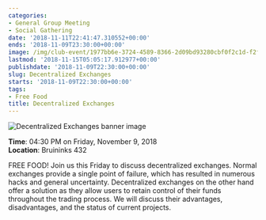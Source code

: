 ```yaml
---
categories:
- General Group Meeting
- Social Gathering
date: '2018-11-11T22:41:47.310552+00:00'
ends: '2018-11-09T23:30:00+00:00'
image: /img/club-event/1977bb6e-3724-4589-8366-2d09bd93280cbf0f2c1d-f2ff-40ce-a7c2-8023e0dd92fb.png
lastmod: '2018-11-15T05:05:17.912977+00:00'
publishdate: '2018-11-09T22:30:00+00:00'
slug: Decentralized Exchanges
starts: '2018-11-09T22:30:00+00:00'
tags:
- Free Food
title: Decentralized Exchanges
---
```


<img src="/img/club-event/1977bb6e-3724-4589-8366-2d09bd93280cbf0f2c1d-f2ff-40ce-a7c2-8023e0dd92fb.png" alt="Decentralized Exchanges banner image" /><br>
    <p class="eventInfo">
        <strong>Time</strong>: 04:30 PM on Friday, November  9, 2018<br>
        <strong>Location</strong>: Bruininks 432
    </p>
    <p>FREE FOOD!&nbsp;Join us this Friday to discuss decentralized exchanges. Normal exchanges provide a single point of failure, which has resulted in numerous hacks and general uncertainty. Decentralized exchanges on the other hand offer a solution as they allow users to retain control of their funds throughout the trading process. We will discuss their advantages, disadvantages, and the status of current projects.</p>